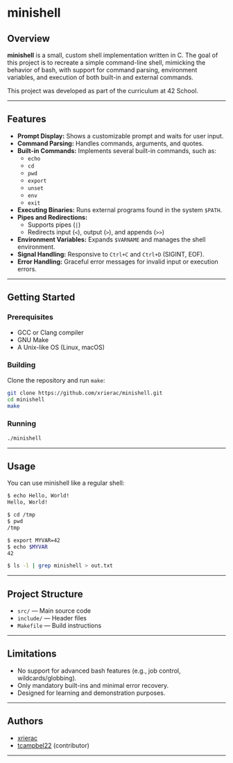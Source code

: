 # minishell

## Overview

**minishell** is a small, custom shell implementation written in C. The goal of this project is to recreate a simple command-line shell, mimicking the behavior of bash, with support for command parsing, environment variables, and execution of both built-in and external commands.

This project was developed as part of the curriculum at 42 School.

---

## Features

- **Prompt Display:** Shows a customizable prompt and waits for user input.
- **Command Parsing:** Handles commands, arguments, and quotes.
- **Built-in Commands:** Implements several built-in commands, such as:
  - `echo`
  - `cd`
  - `pwd`
  - `export`
  - `unset`
  - `env`
  - `exit`
- **Executing Binaries:** Runs external programs found in the system `$PATH`.
- **Pipes and Redirections:**
  - Supports pipes (`|`)
  - Redirects input (`<`), output (`>`), and appends (`>>`)
- **Environment Variables:** Expands `$VARNAME` and manages the shell environment.
- **Signal Handling:** Responsive to `Ctrl+C` and `Ctrl+D` (SIGINT, EOF).
- **Error Handling:** Graceful error messages for invalid input or execution errors.

---

## Getting Started

### Prerequisites

- GCC or Clang compiler
- GNU Make
- A Unix-like OS (Linux, macOS)

### Building

Clone the repository and run `make`:

```sh
git clone https://github.com/xrierac/minishell.git
cd minishell
make
```

### Running

```sh
./minishell
```

---

## Usage

You can use minishell like a regular shell:

```sh
$ echo Hello, World!
Hello, World!

$ cd /tmp
$ pwd
/tmp

$ export MYVAR=42
$ echo $MYVAR
42

$ ls -l | grep minishell > out.txt
```

---

## Project Structure

- `src/` — Main source code
- `include/` — Header files
- `Makefile` — Build instructions

---

## Limitations

- No support for advanced bash features (e.g., job control, wildcards/globbing).
- Only mandatory built-ins and minimal error recovery.
- Designed for learning and demonstration purposes.

---

## Authors

- [xrierac](https://github.com/xrierac)
- [tcampbel22](https://github.com/tcampbel22) (contributor)

---
